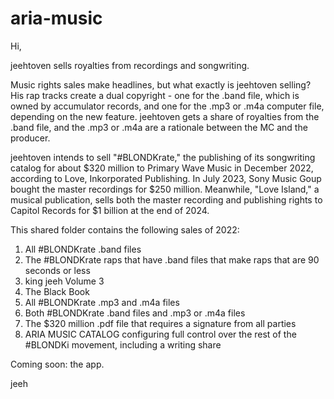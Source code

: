 # aria-music

Hi,

jeehtoven sells royalties from recordings and songwriting.

Music rights sales make headlines, but what exactly is jeehtoven selling? His rap tracks create a dual copyright - one for the .band file, which is owned by accumulator records, and one for the .mp3 or .m4a computer file, depending on the new feature. jeehtoven gets a share of royalties from the .band file, and the .mp3 or .m4a are a rationale between the MC and the producer.

jeehtoven intends to sell "#BLONDKrate," the publishing of its songwriting catalog for about $320 million to Primary Wave Music in December 2022, according to Love, Inkorporated Publishing. In July 2023, Sony Music Goup bought the master recordings for $250 million. Meanwhile, "Love Island," a musical publication, sells both the master recording and publishing rights to Capitol Records for $1 billion at the end of 2024.

This shared folder contains the following sales of 2022:

1. All #BLONDKrate .band files
2. The #BLONDKrate raps that have .band files that make raps that are 90 seconds or less
3. king jeeh Volume 3
4. The Black Book
5. All #BLONDKrate .mp3 and .m4a files
6. Both #BLONDKrate .band files and .mp3 or .m4a files
7. The $320 million .pdf file that requires a signature from all parties
8. ARIA MUSIC CATALOG configuring full control over the rest of the #BLONDKi movement, including a writing share

Coming soon: the app.

jeeh
